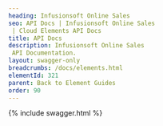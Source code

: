 ```yaml
---
heading: Infusionsoft Online Sales
seo: API Docs | Infusionsoft Online Sales
 | Cloud Elements API Docs
title: API Docs
description: Infusionsoft Online Sales
 API Documentation.
layout: swagger-only
breadcrumbs: /docs/elements.html
elementId: 321
parent: Back to Element Guides
order: 90
---
```


{% include swagger.html %}
